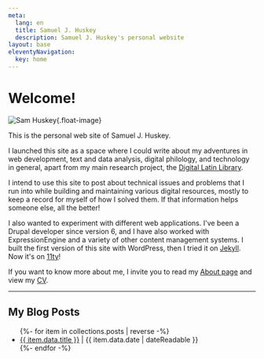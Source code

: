 ```yaml
---
meta:
  lang: en
  title: Samuel J. Huskey
  description: Samuel J. Huskey's personal website
layout: base
eleventyNavigation:
  key: home
---
```


# Welcome!

![Sam Huskey](/assets/images/sjhuskey-2017.jpg){.float-image}

This is the personal web site of Samuel J. Huskey.

I launched this site as a space where I could write about my adventures in web development, text and data analysis, digital philology, and technology in general, apart from my main research project, the [Digital Latin Library](https://digitallatin.org/).

I intend to use this site to post about technical issues and problems that I run into while building and maintaining various digital resources, mostly to keep a record for myself of how I solved them. If that information helps someone else, all the better!

I also wanted to experiment with different web applications. I've been a Drupal developer since version 6, and I have also worked with ExpressionEngine and a variety of other content management systems. I built the first version of this site with WordPress, then I tried it on [Jekyll](https://jekyllrb.com/). Now it's on [11ty](https://www.11ty.dev/)!

If you want to know more about me, I invite you to read my [About page](about) and view my [CV](about/cv.html).

<hr />
    <h2>My Blog Posts</h2>
    <ul>
      {%- for item in collections.posts | reverse -%}
      <li>
        <a href="{{ item.url | url }}">{{ item.data.title }}</a> | {{ item.data.date | dateReadable }}
      </li>
      {%- endfor -%}
    </ul>